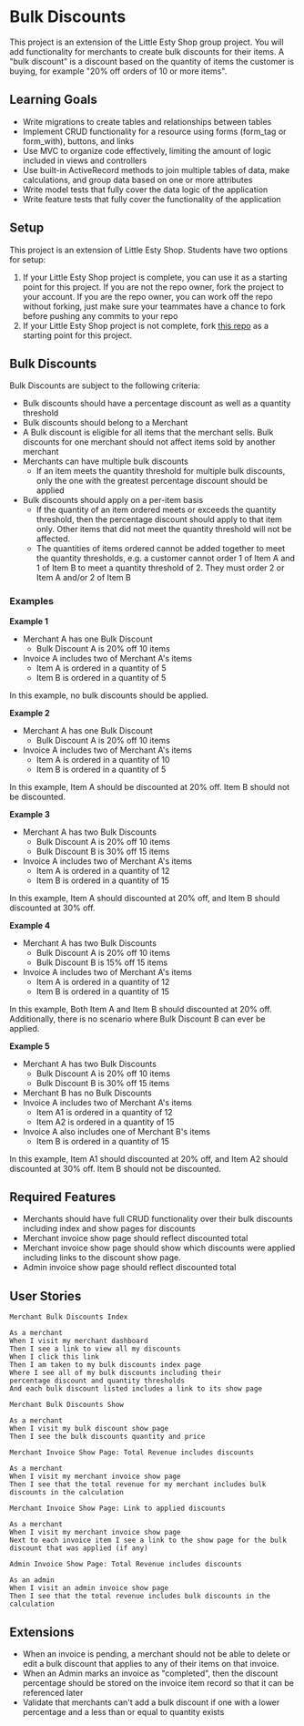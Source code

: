 # Bulk Discounts

This project is an extension of the Little Esty Shop group project. You will add functionality for merchants to create bulk discounts for their items. A "bulk discount" is a discount based on the quantity of items the customer is buying, for example "20% off orders of 10 or more items".

## Learning Goals

* Write migrations to create tables and relationships between tables
* Implement CRUD functionality for a resource using forms (form_tag or form_with), buttons, and links
* Use MVC to organize code effectively, limiting the amount of logic included in views and controllers
* Use built-in ActiveRecord methods to join multiple tables of data, make calculations, and group data based on one or more attributes
* Write model tests that fully cover the data logic of the application
* Write feature tests that fully cover the functionality of the application

## Setup

This project is an extension of Little Esty Shop. Students have two options for setup:

1. If your Little Esty Shop project is complete, you can use it as a starting point for this project. If you are not the repo owner, fork the project to your account. If you are the repo owner, you can work off the repo without forking, just make sure your teammates have a chance to fork before pushing any commits to your repo
1. If your Little Esty Shop project is not complete, fork [this repo](https://github.com/turingschool-examples/little_esty_shop_bulk_discounts) as a starting point for this project.

## Bulk Discounts

Bulk Discounts are subject to the following criteria:

* Bulk discounts should have a percentage discount as well as a quantity threshold
* Bulk discounts should belong to a Merchant
* A Bulk discount is eligible for all items that the merchant sells. Bulk discounts for one merchant should not affect items sold by another merchant
* Merchants can have multiple bulk discounts
    * If an item meets the quantity threshold for multiple bulk discounts, only the one with the greatest percentage discount should be applied
* Bulk discounts should apply on a per-item basis
    * If the quantity of an item ordered meets or exceeds the quantity threshold, then the percentage discount should apply to that item only. Other items that did not meet the quantity threshold will not be affected.
    * The quantities of items ordered cannot be added together to meet the quantity thresholds, e.g. a customer cannot order 1 of Item A and 1 of Item B to meet a quantity threshold of 2. They must order 2 or Item A and/or 2 of Item B

### Examples

**Example 1**

* Merchant A has one Bulk Discount
    * Bulk Discount A is 20% off 10 items
* Invoice A includes two of Merchant A's items
    * Item A is ordered in a quantity of 5
    * Item B is ordered in a quantity of 5

In this example, no bulk discounts should be applied.

**Example 2**

* Merchant A has one Bulk Discount
    * Bulk Discount A is 20% off 10 items
* Invoice A includes two of Merchant A's items
    * Item A is ordered in a quantity of 10
    * Item B is ordered in a quantity of 5

In this example, Item A should be discounted at 20% off. Item B should not be discounted.

**Example 3**

* Merchant A has two Bulk Discounts
    * Bulk Discount A is 20% off 10 items
    * Bulk Discount B is 30% off 15 items
* Invoice A includes two of Merchant A's items
    * Item A is ordered in a quantity of 12
    * Item B is ordered in a quantity of 15

In this example, Item A should discounted at 20% off, and Item B should discounted at 30% off.

**Example 4**

* Merchant A has two Bulk Discounts
    * Bulk Discount A is 20% off 10 items
    * Bulk Discount B is 15% off 15 items
* Invoice A includes two of Merchant A's items
    * Item A is ordered in a quantity of 12
    * Item B is ordered in a quantity of 15

In this example, Both Item A and Item B should discounted at 20% off. Additionally, there is no scenario where Bulk Discount B can ever be applied.

**Example 5**

* Merchant A has two Bulk Discounts
    * Bulk Discount A is 20% off 10 items
    * Bulk Discount B is 30% off 15 items
* Merchant B has no Bulk Discounts
* Invoice A includes two of Merchant A's items
    * Item A1 is ordered in a quantity of 12
    * Item A2 is ordered in a quantity of 15
* Invoice A also includes one of Merchant B's items
    * Item B is ordered in a quantity of 15

In this example, Item A1 should discounted at 20% off, and Item A2 should discounted at 30% off. Item B should not be discounted.

## Required Features

* Merchants should have full CRUD functionality over their bulk discounts including index and show pages for discounts
* Merchant invoice show page should reflect discounted total
* Merchant invoice show page should show which discounts were applied including links to the discount show page.
* Admin invoice show page should reflect discounted total


## User Stories

```
Merchant Bulk Discounts Index

As a merchant
When I visit my merchant dashboard
Then I see a link to view all my discounts
When I click this link
Then I am taken to my bulk discounts index page
Where I see all of my bulk discounts including their
percentage discount and quantity thresholds
And each bulk discount listed includes a link to its show page
```

```
Merchant Bulk Discounts Show

As a merchant
When I visit my bulk discount show page
Then I see the bulk discounts quantity and price
```

```
Merchant Invoice Show Page: Total Revenue includes discounts

As a merchant
When I visit my merchant invoice show page
Then I see that the total revenue for my merchant includes bulk discounts in the calculation
```

```
Merchant Invoice Show Page: Link to applied discounts

As a merchant
When I visit my merchant invoice show page
Next to each invoice item I see a link to the show page for the bulk discount that was applied (if any)
```

```
Admin Invoice Show Page: Total Revenue includes discounts

As an admin
When I visit an admin invoice show page
Then I see that the total revenue includes bulk discounts in the calculation
```

## Extensions

* When an invoice is pending, a merchant should not be able to delete or edit a bulk discount that applies to any of their items on that invoice.
* When an Admin marks an invoice as "completed", then the discount percentage should be stored on the invoice item record so that it can be referenced later
* Validate that merchants can't add a bulk discount if one with a lower percentage and a less than or equal to quantity exists
